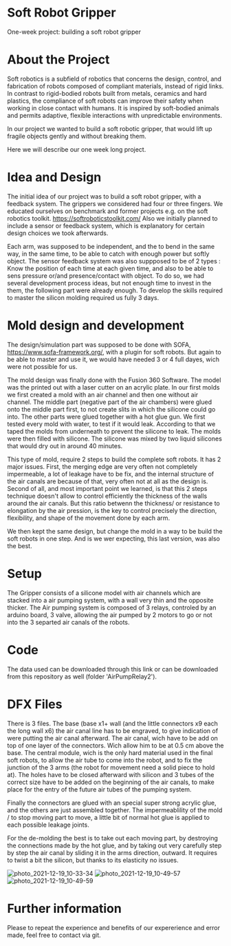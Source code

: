 # Soft Robot Gripper
One-week project: building a soft robot gripper

# About the Project
Soft robotics is a subfield of robotics that concerns the design, control, and fabrication of robots composed of compliant materials, instead of rigid links. In contrast to rigid-bodied robots built from metals, ceramics and hard plastics, the compliance of soft robots can improve their safety when working in close contact with humans. It is inspired by soft-bodied animals and permits adaptive, flexible interactions with unpredictable environments.

In our project we wanted to build a soft robotic gripper, that would lift up fragile objects gently and without breaking them.

Here we will describe our one week long project.


# Idea and Design
The initial idea of our project was to build a soft robot gripper, with a feedback system. The grippers we considered had four or three fingers. We educated ourselves on benchmark and former projects e.g. on the soft robotics toolkit. https://softroboticstoolkit.com/
Also we initially planned to include a sensor or feedback system, which is explanatory for certain design choices we took afterwards.

Each arm, was supposed to be independent, and the to bend in the same way, in the same time, to be able to catch with enough power but softly object. 
The sensor feedback system was also suppposed to be of 2 types : Know the position of each time at each given time, and also to be able to sens pressure or/and presence/contact with object.
To do so, we had several development process ideas, but not enough time to invest in the them, the following part were already enough. To develop the skills required to master the silicon molding required us fully 3 days.


# Mold design and development
The design/simulation part was supposed to be done with SOFA, https://www.sofa-framework.org/, with a plugin for soft robots. But again to be able to master and use it, we would have needed 3 or 4 full dayes, wich were not possible for us.

The mold design was finally done with the Fusion 360 Software. The model was the printed out with a laser cutter on an acrylic plate.
In our first molds we first created a mold with an air channel and then one without air channel. The middle part (negative part of the air chambers) were glued onto the middle part first, to not create slits in which the silicone could go into. The other parts were glued together with a hot glue gun.
We first tested every mold with water, to test if it would leak. According to that we taped the molds from underneath to prevent the silicone to leak. 
The molds were then filled with silicone. The silicone was mixed by two liquid silicones that would dry out in around 40 minutes.

This type of mold, require 2 steps to build the complete soft robots. It has 2 major issues. First, the merging edge are very often not completely impermeable, a lot of leakage have to be fix, and the internal structure of the air canals are because of that, very often not at all as the design is. Second of all, and most important point we learned, is that this 2 steps technique doesn't allow to control efficiently the thickness of the walls around the air canals. But this ratio betwenn the thickness/ or resistance to elongation by the air pression, is the key to control precisely the direction, flexibility, and shape of the movement done by each arm. 

We then kept the same design, but change the mold in a way to be build the soft robots in one step.
And is we wer expecting, this last version, was also the best.


# Setup
The Gripper consists of a silicone model with air channels which are stacked into a air pumping system, with a wall very thin and the opposite thicker. The Air pumping system is composed of 3 relays, controled by an arduino board, 3 valve, allowing the air pumped by 2 motors to go or not into the 3 separted air canals of the robots.



# Code
The data used can be downloaded through this link or can be downloaded from this repository as well (folder 'AirPumpRelay2'). 

# DFX Files
There is 3 files. The base (base x1+ wall (and the little connectors x9 each the long wall x6) the air canal line has to be engraved, to give indication of were putting the air canal afterward.
The air canal, wich have to be add on top of one layer of the connectors. Wich allow him to be at 0.5 cm above the base.
The central module, wich is the only hard material used in the final soft robots, to allow the air tube to come into the robot, and to fix the junction of the 3 arms (the robot for movement need a solid piece to hold at).
The holes have to be closed afterward with silicon and 3 tubes of the correct size have to be added on the beginning of the air canals, to make place for the entry of the future air tubes of the pumping system.

Finally the connectors are glued with an special super strong acrylic glue, and the others are just assembled together. The impermeablility of the mold / to stop moving part to move, a little bit of normal hot glue is applied to each possible leakage joints.

For the de-molding the best is to take out each moving part, by destroying the connections made by the hot glue, and by taking out very carefully step by step the air canal by sliding it in the arms direction, outward. It requires to twist a bit the silicon, but thanks to its elasticity no issues.

![photo_2021-12-19_10-33-34](https://user-images.githubusercontent.com/90629366/146670562-8eda3571-2588-497d-a7e1-fcb73ad04ebc.jpg)
![photo_2021-12-19_10-49-57](https://user-images.githubusercontent.com/90629366/146670661-bc9b84ad-79ef-4e08-aae9-42eb964f0c6e.jpg)
![photo_2021-12-19_10-49-59](https://user-images.githubusercontent.com/90629366/146670662-19645156-9733-4ff8-bcc2-a2a6246cdc58.jpg)

# Further information
Please to repeat the experience and benefits of our expererience and error made, feel free to contact via git.

